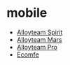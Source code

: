 mobile
======

* [Alloyteam Spirit](http://alloyteam.github.io/Spirit/)
* [Alloyteam Mars](https://github.com/AlloyTeam/Mars)
* [Alloyteam Pro](https://github.com/AlloyTeam/Pro)
* [Ecomfe](http://ecomfe.duapp.com/tag/ria-framework)


